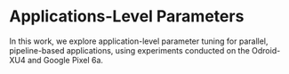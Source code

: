 # Applications-Level Parameters 
In this work, we explore application-level parameter tuning for parallel, pipeline-based applications, using experiments conducted on the Odroid-XU4 and Google Pixel 6a.
